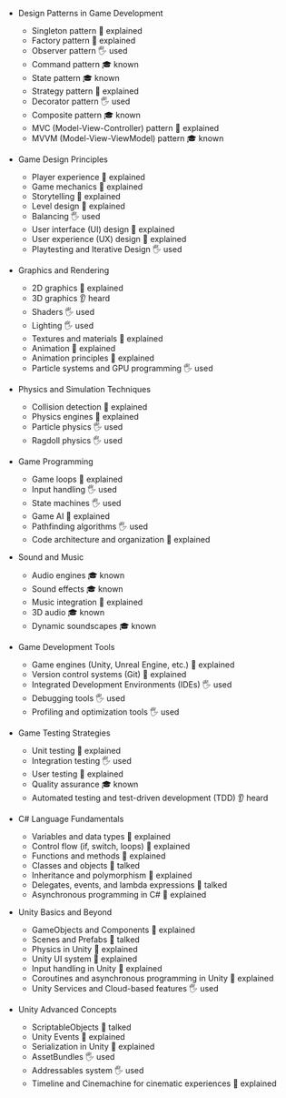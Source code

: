 - Design Patterns in Game Development
  - Singleton pattern 🙋 explained
  - Factory pattern 🙋 explained
  - Observer pattern 🖐️ used
  - Command pattern 🎓 known
  - State pattern 🎓 known
  - Strategy pattern 🙋 explained
  - Decorator pattern 🖐️ used
  - Composite pattern 🎓 known
  - MVC (Model-View-Controller) pattern 🙋 explained
  - MVVM (Model-View-ViewModel) pattern 🎓 known

- Game Design Principles
  - Player experience 🙋 explained
  - Game mechanics 🙋 explained
  - Storytelling 🙋 explained
  - Level design 🙋 explained
  - Balancing 🖐️ used
  - User interface (UI) design 🙋 explained
  - User experience (UX) design 🙋 explained
  - Playtesting and Iterative Design 🖐️ used

- Graphics and Rendering
  - 2D graphics 🙋 explained
  - 3D graphics 👂 heard
  - Shaders 🖐️ used
  - Lighting 🖐️ used
  - Textures and materials 🙋 explained
  - Animation 🙋 explained
  - Animation principles 🙋 explained
  - Particle systems and GPU programming 🖐️ used

- Physics and Simulation Techniques
  - Collision detection 🙋 explained
  - Physics engines 🙋 explained
  - Particle physics 🖐️ used
  - Ragdoll physics 🖐️ used

- Game Programming
  - Game loops 🙋 explained
  - Input handling 🖐️ used
  - State machines 🖐️ used
  - Game AI 🙋 explained
  - Pathfinding algorithms 🖐️ used
  - Code architecture and organization 🙋 explained

- Sound and Music
  - Audio engines 🎓 known
  - Sound effects 🎓 known
  - Music integration 🙋 explained
  - 3D audio 🎓 known
  - Dynamic soundscapes 🎓 known

- Game Development Tools
  - Game engines (Unity, Unreal Engine, etc.) 🙋 explained
  - Version control systems (Git) 🙋 explained
  - Integrated Development Environments (IDEs) 🖐️ used
  - Debugging tools 🖐️ used
  - Profiling and optimization tools 🖐️ used

- Game Testing Strategies
  - Unit testing 🙋 explained
  - Integration testing 🖐️ used
  - User testing 🙋 explained
  - Quality assurance 🎓 known
  - Automated testing and test-driven development (TDD) 👂 heard

- C# Language Fundamentals
  - Variables and data types 🙋 explained
  - Control flow (if, switch, loops) 🙋 explained
  - Functions and methods 🙋 explained
  - Classes and objects 📢 talked
  - Inheritance and polymorphism 🙋 explained
  - Delegates, events, and lambda expressions 📢 talked
  - Asynchronous programming in C# 🙋 explained

- Unity Basics and Beyond
  - GameObjects and Components 🙋 explained
  - Scenes and Prefabs 📢 talked
  - Physics in Unity 🙋 explained
  - Unity UI system 🙋 explained
  - Input handling in Unity 🙋 explained
  - Coroutines and asynchronous programming in Unity 🙋 explained
  - Unity Services and Cloud-based features 🖐️ used

- Unity Advanced Concepts
  - ScriptableObjects 📢 talked
  - Unity Events 🙋 explained
  - Serialization in Unity 🙋 explained
  - AssetBundles 🖐️ used
  - Addressables system 🖐️ used
  - Timeline and Cinemachine for cinematic experiences 🙋 explained
